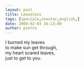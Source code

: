 ```yaml
---
layout: post
title: Leaveless
tags: [speciale,onestar,english,]
date: 2009-02-03 16:13:00
author: pietro
---
```

I burned my leaves<br/>to make sun get through,<br/>my heart scared leaves,<br/>just to get to you.<span style="font-weight: bold"></span>

